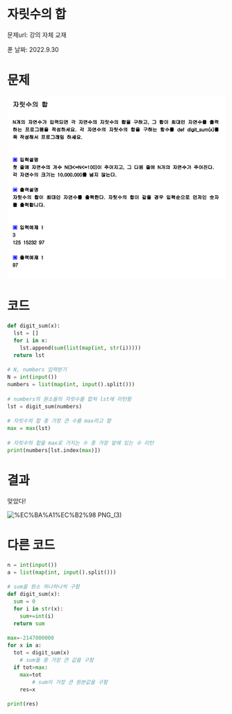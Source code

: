 # 자릿수의 합

문제url: 강의 자체 교재

푼 날짜: 2022.9.30


# 문제

<img src="강의문제Image\자릿수의 합.png" alt="자릿수의 합 이미지">

# 코드

```python
def digit_sum(x):
  lst = []
  for i in x:
    lst.append(sum(list(map(int, str(i)))))
  return lst

# N, numbers 입력받기
N = int(input())
numbers = list(map(int, input().split()))

# numbers의 원소들의 자릿수를 합쳐 lst에 리턴함
lst = digit_sum(numbers)

# 자릿수의 합 중 가장 큰 수를 max라고 함
max = max(lst)

# 자릿수의 합을 max로 가지는 수 중 가장 앞에 있는 수 리턴
print(numbers[lst.index(max)])
```

# 결과

맞았다!

![%EC%BA%A1%EC%B2%98 PNG_(3)](https://user-images.githubusercontent.com/101965666/193297586-7b78731a-b696-41d8-a098-9031fc16399b.png)

# 다른 코드

```python
n = int(input())
a = list(map(int, input().split()))

# sum을 원소 하나하나씩 구함
def digit_sum(x):
  sum = 0
  for i in str(x):
    sum+=int(i)
  return sum

max=-2147000000
for x in a: 
  tot = digit_sum(x)
	# sum들 중 가장 큰 값을 구함
  if tot>max:
    max=tot
		# sum이 가장 큰 원본값을 구함
    res=x
    
print(res)
```